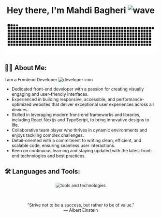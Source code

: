 <h1 align="center">
  Hey there, I'm Mahdi Bagheri
  <img src="https://camo.githubusercontent.com/d552948e7884c41fde2d32b9221d79f0df2076c7d824aaab954ca93f53d95884/68747470733a2f2f6d656469612e67697068792e636f6d2f6d656469612f6876524a434c467a6361737252346961377a2f67697068792e676966" width="30" alt="wave">
</h1>

<div align="center">
  <img src="https://raw.githubusercontent.com/imrrobat/imrrobat/d1b244e170d2b75fdda3efd499eaaf163f7a617c/images/github-contribution-grid-snake.svg" alt="snake animation">
</div>

## 👨‍💻 About Me:
I am a Frontend Developer <img src="https://camo.githubusercontent.com/ad38c424479dba43b6ded15fecfde6b53cf9fcd6ff3dc7715d5bcb43f8bbefb8/68747470733a2f2f6d656469612e67697068792e636f6d2f6d656469612f57556c706c634d704f43456d5447427442572f67697068792e676966" width="30" alt="developer icon">

- Dedicated front-end developer with a passion for creating visually engaging and user-friendly interfaces.
- Experienced in building responsive, accessible, and performance-optimized websites that deliver exceptional user experiences across all devices.
- Skilled in leveraging modern front-end frameworks and libraries, including React Nextjs and TypeScript, to bring innovative designs to life.
- Collaborative team player who thrives in dynamic environments and enjoys tackling complex challenges.
- Detail-oriented with a commitment to writing clean, efficient, and scalable code, ensuring seamless user interactions.
- Keen on continuous learning and staying updated with the latest front-end technologies and best practices.

## 🛠️ Languages and Tools:
<div align="center">
  <img src="https://skillicons.dev/icons?i=html,css,tailwind,js,ts,react,redux,nextjs,vite" alt="tools and technologies">
</div>

<br />
<br />
<p align="center">
  "Strive not to be a success, but rather to be of value."
  <br>
  — Albert Einstein
</p>

